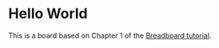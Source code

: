 # Hello World

This is a board based on Chapter 1 of the [Breadboard tutorial](https://github.com/breadboard-ai/breadboard/blob/main/seeds/breadboard/docs/tutorial/README.md).
